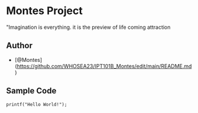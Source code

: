 # Montes Project
"Imagination is everything. it is the preview of life coming attraction
## Author
* [@Montes] (https://github.com/WHOSEA23/IPT101B_Montes/edit/main/README.md)
## Sample Code
`printf("Hello World!");`
